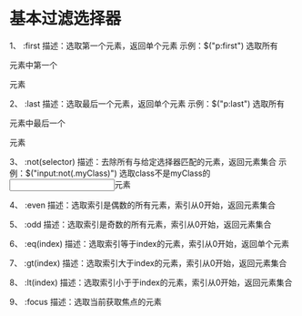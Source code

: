 # 基本过滤选择器

1、 :first
描述：选取第一个元素，返回单个元素
示例：$("p:first") 选取所有<p>元素中第一个<p>元素

2、 :last
描述：选取最后一个元素，返回单个元素
示例：$("p:last") 选取所有<p>元素中最后一个<p>元素

3、 :not(selector)
描述：去除所有与给定选择器匹配的元素，返回元素集合
示例：$("input:not(.myClass)") 选取class不是myClass的<input>元素

4、 :even
描述：选取索引是偶数的所有元素，索引从0开始，返回元素集合

5、 :odd
描述：选取索引是奇数的所有元素，索引从0开始，返回元素集合

6、 :eq(index)
描述：选取索引等于index的元素，索引从0开始，返回单个元素

7、 :gt(index)
描述：选取索引大于index的元素，索引从0开始，返回元素集合

8、 :lt(index)
描述：选取索引小于于index的元素，索引从0开始，返回元素集合

9、 :focus
描述：选取当前获取焦点的元素